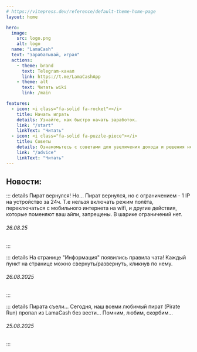 ```yaml
---
# https://vitepress.dev/reference/default-theme-home-page
layout: home

hero:
  image:
    src: logo.png
    alt: logo
  name: "LamaCash"
  text: "зарабатывай, играя"
  actions:
    - theme: brand
      text: Telegram-канал
      link: https://t.me/LamaCashApp
    - theme: alt
      text: Читать wiki
      link: /main

features:
  - icon: <i class="fa-solid fa-rocket"></i>
    title: Начать играть
    details: Узнайте, как быстро начать заработок.
    link: "/start"
    linkText: "Читать"
  - icon: <i class="fa-solid fa-puzzle-piece"></i>
    title: Советы
    details: Ознакомьтесь с советами для увеличения дохода и решения неполадок.
    link: "/advice"
    linkText: "Читать"
---
```


## Новости:
::: details Пират вернулся! Но...
Пират вернулся, но с ограничением - 1 IP на устройство за 24ч.
Т.е нельзя включать режим полёта, переключаться с мобильного интернета на wifi, и другие действия, которые поменяют ваш айпи, запрещены. В шарике ограничений нет.
###### 26.08.25
:::

::: details На странице "Информация" появились правила чата!
Каждый пункт на странице можно свернуть/развернуть, кликнув по нему.
###### 26.08.2025
:::

::: details Пирата съели...
Сегодня, наш всеми любимый пират (Pirate Run) пропал из LamaCash без вести...
Помним, любим, скорбим...
###### 25.08.2025
:::
